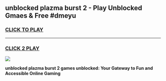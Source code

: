 
## unblocked plazma burst 2 - Play Unblocked Gmaes & Free #dmeyu
<h3>
<a href="https://news.freeplayer.one?title=unblocked_plazma_burst_2&ref=24F">CLICK TO PLAY</a></h3>
<hr>

<h3>
<a href="https://news.freeplayer.one?title=unblocked_plazma_burst_2&ref=24F">CLICK 2 PLAY</a>
  
</h3>

<a href="https://news.freeplayer.one?title=unblocked_plazma_burst_2&ref=24F/"><img src="https://clearcache.store/games.png"></a>


**unblocked plazma burst 2 games unblocked: Your Gateway to Fun and Accessible Online Gaming**

